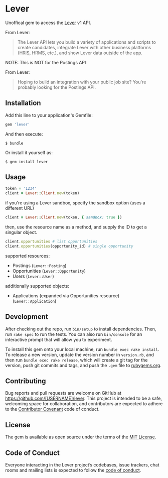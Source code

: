 # Lever

Unoffical gem to access the [Lever](https://www.lever.co/) v1 API.

From Lever:
> The Lever API lets you build a variety of applications and scripts to create candidates, integrate Lever with other business platforms (HRIS, HRMS, etc.), and show Lever data outside of the app.

NOTE: This is NOT for the Postings API

From Lever:
> Hoping to build an integration with your public job site? You're probably looking for the Postings API.


## Installation

Add this line to your application's Gemfile:

```ruby
gem 'lever'
```

And then execute:

    $ bundle

Or install it yourself as:

    $ gem install lever

## Usage

```ruby
token = '1234'
client = Lever::Client.new(token)
```

if you're using a Lever sandbox, specify the sandbox option (uses a different URL)

```ruby
client = Lever::Client.new(token, { sandbox: true })
```

then, use the resource name as a method, and supply the ID to get a singular object.

```ruby
client.opportunities # list opportunities
client.opportunities(opportunity_id) # single opportunity
```

supported resources:
- Postings (`Lever::Posting`)
- Opportunities (`Lever::Opportunity`)
- Users (`Lever::User`)

additionally supported objects:
- Applications (expanded via Opportunities resource) (`Lever::Application`)

## Development

After checking out the repo, run `bin/setup` to install dependencies. Then, run `rake spec` to run the tests. You can also run `bin/console` for an interactive prompt that will allow you to experiment.

To install this gem onto your local machine, run `bundle exec rake install`. To release a new version, update the version number in `version.rb`, and then run `bundle exec rake release`, which will create a git tag for the version, push git commits and tags, and push the `.gem` file to [rubygems.org](https://rubygems.org).

## Contributing

Bug reports and pull requests are welcome on GitHub at https://github.com/[USERNAME]/lever. This project is intended to be a safe, welcoming space for collaboration, and contributors are expected to adhere to the [Contributor Covenant](http://contributor-covenant.org) code of conduct.

## License

The gem is available as open source under the terms of the [MIT License](https://opensource.org/licenses/MIT).

## Code of Conduct

Everyone interacting in the Lever project’s codebases, issue trackers, chat rooms and mailing lists is expected to follow the [code of conduct](https://github.com/[USERNAME]/lever/blob/master/CODE_OF_CONDUCT.md).
